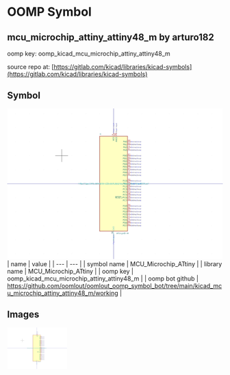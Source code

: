 # OOMP Symbol  
## mcu_microchip_attiny_attiny48_m  by arturo182  
  
oomp key: oomp_kicad_mcu_microchip_attiny_attiny48_m  
  
source repo at: [https://gitlab.com/kicad/libraries/kicad-symbols](https://gitlab.com/kicad/libraries/kicad-symbols)  
## Symbol  
  
[![working.png](working_600.png)](working.png)  
| name | value | 
| --- | --- | 
| symbol name | MCU_Microchip_ATtiny | 
| library name | MCU_Microchip_ATtiny | 
| oomp key | oomp_kicad_mcu_microchip_attiny_attiny48_m | 
| oomp bot github | https://github.com/oomlout/oomlout_oomp_symbol_bot/tree/main/kicad_mcu_microchip_attiny_attiny48_m/working | 
## Images  
  
[![working.png](working_140.png)](working.png)  
